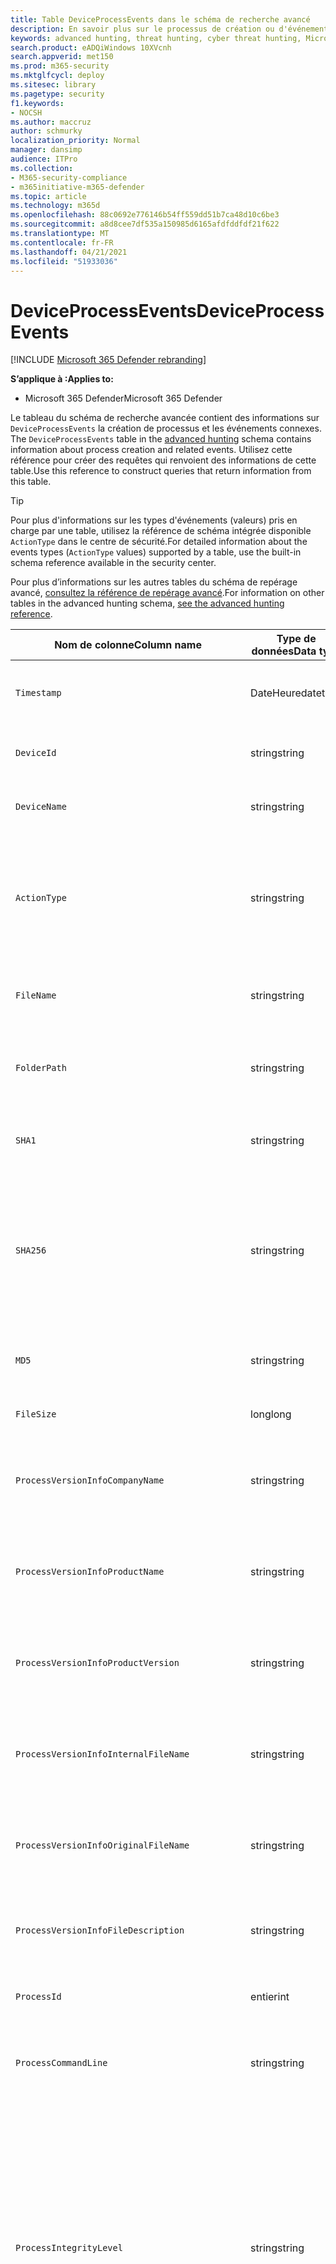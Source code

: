 ```yaml
---
title: Table DeviceProcessEvents dans le schéma de recherche avancé
description: En savoir plus sur le processus de création ou d'événements de création dans DeviceProcessEventstable du schéma de recherche avancée
keywords: advanced hunting, threat hunting, cyber threat hunting, Microsoft 365 Defender, microsoft 365, m365, search, query, telemetry, schema reference, kusto, table, column, data type, processcreationevents, DeviceProcessEvents, process id, command line, DeviceProcessEvents
search.product: eADQiWindows 10XVcnh
search.appverid: met150
ms.prod: m365-security
ms.mktglfcycl: deploy
ms.sitesec: library
ms.pagetype: security
f1.keywords:
- NOCSH
ms.author: maccruz
author: schmurky
localization_priority: Normal
manager: dansimp
audience: ITPro
ms.collection:
- M365-security-compliance
- m365initiative-m365-defender
ms.topic: article
ms.technology: m365d
ms.openlocfilehash: 88c0692e776146b54ff559dd51b7ca48d10c6be3
ms.sourcegitcommit: a8d8cee7df535a150985d6165afdfddfdf21f622
ms.translationtype: MT
ms.contentlocale: fr-FR
ms.lasthandoff: 04/21/2021
ms.locfileid: "51933036"
---
```

# <a name="deviceprocessevents"></a><span data-ttu-id="a3c0c-104">DeviceProcessEvents</span><span class="sxs-lookup"><span data-stu-id="a3c0c-104">DeviceProcessEvents</span></span>

[!INCLUDE [Microsoft 365 Defender rebranding](../includes/microsoft-defender.md)]


<span data-ttu-id="a3c0c-105">**S’applique à :**</span><span class="sxs-lookup"><span data-stu-id="a3c0c-105">**Applies to:**</span></span>
- <span data-ttu-id="a3c0c-106">Microsoft 365 Defender</span><span class="sxs-lookup"><span data-stu-id="a3c0c-106">Microsoft 365 Defender</span></span>



<span data-ttu-id="a3c0c-107">Le tableau du schéma de recherche avancée contient des informations sur `DeviceProcessEvents` la création de processus et les événements connexes. [](advanced-hunting-overview.md)</span><span class="sxs-lookup"><span data-stu-id="a3c0c-107">The `DeviceProcessEvents` table in the [advanced hunting](advanced-hunting-overview.md) schema contains information about process creation and related events.</span></span> <span data-ttu-id="a3c0c-108">Utilisez cette référence pour créer des requêtes qui renvoient des informations de cette table.</span><span class="sxs-lookup"><span data-stu-id="a3c0c-108">Use this reference to construct queries that return information from this table.</span></span>

>[!TIP]
> <span data-ttu-id="a3c0c-109">Pour plus d'informations sur les types d'événements (valeurs) pris en charge par une table, utilisez la référence de schéma intégrée disponible `ActionType` dans le centre de sécurité.</span><span class="sxs-lookup"><span data-stu-id="a3c0c-109">For detailed information about the events types (`ActionType` values) supported by a table, use the built-in schema reference available in the security center.</span></span>

<span data-ttu-id="a3c0c-110">Pour plus d’informations sur les autres tables du schéma de repérage avancé, [consultez la référence de repérage avancé](advanced-hunting-schema-tables.md).</span><span class="sxs-lookup"><span data-stu-id="a3c0c-110">For information on other tables in the advanced hunting schema, [see the advanced hunting reference](advanced-hunting-schema-tables.md).</span></span>

| <span data-ttu-id="a3c0c-111">Nom de colonne</span><span class="sxs-lookup"><span data-stu-id="a3c0c-111">Column name</span></span> | <span data-ttu-id="a3c0c-112">Type de données</span><span class="sxs-lookup"><span data-stu-id="a3c0c-112">Data type</span></span> | <span data-ttu-id="a3c0c-113">Description</span><span class="sxs-lookup"><span data-stu-id="a3c0c-113">Description</span></span> |
|-------------|-----------|-------------|
| `Timestamp` | <span data-ttu-id="a3c0c-114">DateHeure</span><span class="sxs-lookup"><span data-stu-id="a3c0c-114">datetime</span></span> | <span data-ttu-id="a3c0c-115">Date et heure d’enregistrement de l’événement</span><span class="sxs-lookup"><span data-stu-id="a3c0c-115">Date and time when the event was recorded</span></span> |
| `DeviceId` | <span data-ttu-id="a3c0c-116">string</span><span class="sxs-lookup"><span data-stu-id="a3c0c-116">string</span></span> | <span data-ttu-id="a3c0c-117">Identificateur unique de la machine dans le service</span><span class="sxs-lookup"><span data-stu-id="a3c0c-117">Unique identifier for the machine in the service</span></span> |
| `DeviceName` | <span data-ttu-id="a3c0c-118">string</span><span class="sxs-lookup"><span data-stu-id="a3c0c-118">string</span></span> | <span data-ttu-id="a3c0c-119">Nom de domaine complet (FQDN) de la machine</span><span class="sxs-lookup"><span data-stu-id="a3c0c-119">Fully qualified domain name (FQDN) of the machine</span></span> |
| `ActionType` | <span data-ttu-id="a3c0c-120">string</span><span class="sxs-lookup"><span data-stu-id="a3c0c-120">string</span></span> | <span data-ttu-id="a3c0c-121">Type d'activité qui a déclenché l'événement.</span><span class="sxs-lookup"><span data-stu-id="a3c0c-121">Type of activity that triggered the event.</span></span> <span data-ttu-id="a3c0c-122">Pour plus [d'informations, voir](advanced-hunting-schema-tables.md?#get-schema-information-in-the-security-center) la référence du schéma dans le portail</span><span class="sxs-lookup"><span data-stu-id="a3c0c-122">See the [in-portal schema reference](advanced-hunting-schema-tables.md?#get-schema-information-in-the-security-center) for details</span></span> |
| `FileName` | <span data-ttu-id="a3c0c-123">string</span><span class="sxs-lookup"><span data-stu-id="a3c0c-123">string</span></span> | <span data-ttu-id="a3c0c-124">Nom du fichier auquel l’action enregistrée a été appliquée</span><span class="sxs-lookup"><span data-stu-id="a3c0c-124">Name of the file that the recorded action was applied to</span></span> |
| `FolderPath` | <span data-ttu-id="a3c0c-125">string</span><span class="sxs-lookup"><span data-stu-id="a3c0c-125">string</span></span> | <span data-ttu-id="a3c0c-126">Dossier contenant le fichier à lequel l'action enregistrée a été appliquée</span><span class="sxs-lookup"><span data-stu-id="a3c0c-126">Folder containing the file that the recorded action was applied to</span></span> |
| `SHA1` | <span data-ttu-id="a3c0c-127">string</span><span class="sxs-lookup"><span data-stu-id="a3c0c-127">string</span></span> | <span data-ttu-id="a3c0c-128">SHA-1 du fichier auquel l’action enregistrée a été appliquée</span><span class="sxs-lookup"><span data-stu-id="a3c0c-128">SHA-1 of the file that the recorded action was applied to</span></span> |
| `SHA256` | <span data-ttu-id="a3c0c-129">string</span><span class="sxs-lookup"><span data-stu-id="a3c0c-129">string</span></span> | <span data-ttu-id="a3c0c-130">SHA-256 du fichier auquel l’action enregistrée a été appliquée.</span><span class="sxs-lookup"><span data-stu-id="a3c0c-130">SHA-256 of the file that the recorded action was applied to.</span></span> <span data-ttu-id="a3c0c-131">Ce champ n’est généralement pas rempli. Utilisez la colonne SHA1 lorsque celle-ci est disponible.</span><span class="sxs-lookup"><span data-stu-id="a3c0c-131">This field is usually not populated — use the SHA1 column when available.</span></span> |
| `MD5` | <span data-ttu-id="a3c0c-132">string</span><span class="sxs-lookup"><span data-stu-id="a3c0c-132">string</span></span> | <span data-ttu-id="a3c0c-133">Hachage MD5 du fichier à l'application de l'action enregistrée</span><span class="sxs-lookup"><span data-stu-id="a3c0c-133">MD5 hash of the file that the recorded action was applied to</span></span> |
| `FileSize` | <span data-ttu-id="a3c0c-134">long</span><span class="sxs-lookup"><span data-stu-id="a3c0c-134">long</span></span> | <span data-ttu-id="a3c0c-135">Taille du fichier en octets</span><span class="sxs-lookup"><span data-stu-id="a3c0c-135">Size of the file in bytes</span></span> |
| `ProcessVersionInfoCompanyName` | <span data-ttu-id="a3c0c-136">string</span><span class="sxs-lookup"><span data-stu-id="a3c0c-136">string</span></span> | <span data-ttu-id="a3c0c-137">Nom de la société à partir des informations de version du processus nouvellement créé</span><span class="sxs-lookup"><span data-stu-id="a3c0c-137">Company name from the version information of the newly created process</span></span> |
| `ProcessVersionInfoProductName` | <span data-ttu-id="a3c0c-138">string</span><span class="sxs-lookup"><span data-stu-id="a3c0c-138">string</span></span> | <span data-ttu-id="a3c0c-139">Nom du produit à partir des informations de version du processus nouvellement créé</span><span class="sxs-lookup"><span data-stu-id="a3c0c-139">Product name from the version information of the newly created process</span></span> |
| `ProcessVersionInfoProductVersion` | <span data-ttu-id="a3c0c-140">string</span><span class="sxs-lookup"><span data-stu-id="a3c0c-140">string</span></span> | <span data-ttu-id="a3c0c-141">Version du produit à partir des informations de version du processus nouvellement créé</span><span class="sxs-lookup"><span data-stu-id="a3c0c-141">Product version from the version information of the newly created process</span></span> |
| `ProcessVersionInfoInternalFileName` | <span data-ttu-id="a3c0c-142">string</span><span class="sxs-lookup"><span data-stu-id="a3c0c-142">string</span></span> | <span data-ttu-id="a3c0c-143">Nom de fichier interne à partir des informations de version du processus nouvellement créé</span><span class="sxs-lookup"><span data-stu-id="a3c0c-143">Internal file name from the version information of the newly created process</span></span> |
| `ProcessVersionInfoOriginalFileName` | <span data-ttu-id="a3c0c-144">string</span><span class="sxs-lookup"><span data-stu-id="a3c0c-144">string</span></span> | <span data-ttu-id="a3c0c-145">Nom de fichier d'origine à partir des informations de version du processus nouvellement créé</span><span class="sxs-lookup"><span data-stu-id="a3c0c-145">Original file name from the version information of the newly created process</span></span> |
| `ProcessVersionInfoFileDescription` | <span data-ttu-id="a3c0c-146">string</span><span class="sxs-lookup"><span data-stu-id="a3c0c-146">string</span></span> | <span data-ttu-id="a3c0c-147">Description à partir des informations de version du processus nouvellement créé</span><span class="sxs-lookup"><span data-stu-id="a3c0c-147">Description from the version information of the newly created process</span></span> |
| `ProcessId` | <span data-ttu-id="a3c0c-148">entier</span><span class="sxs-lookup"><span data-stu-id="a3c0c-148">int</span></span> | <span data-ttu-id="a3c0c-149">ID de processus (PID) du processus nouvellement créé</span><span class="sxs-lookup"><span data-stu-id="a3c0c-149">Process ID (PID) of the newly created process</span></span> |
| `ProcessCommandLine` | <span data-ttu-id="a3c0c-150">string</span><span class="sxs-lookup"><span data-stu-id="a3c0c-150">string</span></span> | <span data-ttu-id="a3c0c-151">Ligne de commande utilisée pour créer le nouveau processus</span><span class="sxs-lookup"><span data-stu-id="a3c0c-151">Command line used to create the new process</span></span> |
| `ProcessIntegrityLevel` | <span data-ttu-id="a3c0c-152">string</span><span class="sxs-lookup"><span data-stu-id="a3c0c-152">string</span></span> | <span data-ttu-id="a3c0c-153">Niveau d'intégrité du processus nouvellement créé.</span><span class="sxs-lookup"><span data-stu-id="a3c0c-153">Integrity level of the newly created process.</span></span> <span data-ttu-id="a3c0c-154">Windows affecte des niveaux d'intégrité à des processus en fonction de certaines caractéristiques, par exemple, si elles ont été lancées à partir d'un téléchargement Internet.</span><span class="sxs-lookup"><span data-stu-id="a3c0c-154">Windows assigns integrity levels to processes based on certain characteristics, such as if they were launched from an internet downloaded.</span></span> <span data-ttu-id="a3c0c-155">Ces niveaux d’intégrité influencent les autorisations sur les ressources</span><span class="sxs-lookup"><span data-stu-id="a3c0c-155">These integrity levels influence permissions to resources</span></span> |
| `ProcessTokenElevation` | <span data-ttu-id="a3c0c-156">string</span><span class="sxs-lookup"><span data-stu-id="a3c0c-156">string</span></span> | <span data-ttu-id="a3c0c-157">Indique le type d’élévation de jeton appliqué au processus nouvellement créé.</span><span class="sxs-lookup"><span data-stu-id="a3c0c-157">Indicates the type of token elevation applied to the newly created process.</span></span> <span data-ttu-id="a3c0c-158">Valeurs possibles : TokenElevationTypeLimited (restreint), TokenElevationTypeDefault (standard) et TokenElevationTypeFull (élevé)</span><span class="sxs-lookup"><span data-stu-id="a3c0c-158">Possible values: TokenElevationTypeLimited (restricted), TokenElevationTypeDefault (standard), and TokenElevationTypeFull (elevated)</span></span> |
| `ProcessCreationTime` | <span data-ttu-id="a3c0c-159">DateHeure</span><span class="sxs-lookup"><span data-stu-id="a3c0c-159">datetime</span></span> | <span data-ttu-id="a3c0c-160">Date et heure de création du processus</span><span class="sxs-lookup"><span data-stu-id="a3c0c-160">Date and time the process was created</span></span> |
| `AccountDomain` | <span data-ttu-id="a3c0c-161">string</span><span class="sxs-lookup"><span data-stu-id="a3c0c-161">string</span></span> | <span data-ttu-id="a3c0c-162">Domaine du compte</span><span class="sxs-lookup"><span data-stu-id="a3c0c-162">Domain of the account</span></span> |
| `AccountName` | <span data-ttu-id="a3c0c-163">string</span><span class="sxs-lookup"><span data-stu-id="a3c0c-163">string</span></span> | <span data-ttu-id="a3c0c-164">Nom d’utilisateur du compte</span><span class="sxs-lookup"><span data-stu-id="a3c0c-164">User name of the account</span></span> |
| `AccountSid` | <span data-ttu-id="a3c0c-165">string</span><span class="sxs-lookup"><span data-stu-id="a3c0c-165">string</span></span> | <span data-ttu-id="a3c0c-166">Identificateur de sécurité (SID) du compte</span><span class="sxs-lookup"><span data-stu-id="a3c0c-166">Security Identifier (SID) of the account</span></span> |
| `AccountUpn` | <span data-ttu-id="a3c0c-167">string</span><span class="sxs-lookup"><span data-stu-id="a3c0c-167">string</span></span> | <span data-ttu-id="a3c0c-168">Nom d’utilisateur principal (UPN) du compte</span><span class="sxs-lookup"><span data-stu-id="a3c0c-168">User principal name (UPN) of the account</span></span> |
| `AccountObjectId` | <span data-ttu-id="a3c0c-169">string</span><span class="sxs-lookup"><span data-stu-id="a3c0c-169">string</span></span> | <span data-ttu-id="a3c0c-170">Identificateur unique du compte dans Azure AD</span><span class="sxs-lookup"><span data-stu-id="a3c0c-170">Unique identifier for the account in Azure AD</span></span> |
| `LogonId` | <span data-ttu-id="a3c0c-171">string</span><span class="sxs-lookup"><span data-stu-id="a3c0c-171">string</span></span> | <span data-ttu-id="a3c0c-172">Identificateur d’une session d’ouverture de session.</span><span class="sxs-lookup"><span data-stu-id="a3c0c-172">Identifier for a logon session.</span></span> <span data-ttu-id="a3c0c-173">Cet identificateur est unique sur le même ordinateur uniquement entre les redémarrages</span><span class="sxs-lookup"><span data-stu-id="a3c0c-173">This identifier is unique on the same machine only between restarts</span></span> |
| `InitiatingProcessAccountDomain` | <span data-ttu-id="a3c0c-174">string</span><span class="sxs-lookup"><span data-stu-id="a3c0c-174">string</span></span> | <span data-ttu-id="a3c0c-175">Domaine du compte qui a dirigé le processus responsable de l’événement</span><span class="sxs-lookup"><span data-stu-id="a3c0c-175">Domain of the account that ran the process responsible for the event</span></span> |
| `InitiatingProcessAccountName` | <span data-ttu-id="a3c0c-176">string</span><span class="sxs-lookup"><span data-stu-id="a3c0c-176">string</span></span> | <span data-ttu-id="a3c0c-177">Nom d’utilisateur du compte qui a dirigé le processus responsable de l’événement</span><span class="sxs-lookup"><span data-stu-id="a3c0c-177">User name of the account that ran the process responsible for the event</span></span> |
| `InitiatingProcessAccountSid` | <span data-ttu-id="a3c0c-178">string</span><span class="sxs-lookup"><span data-stu-id="a3c0c-178">string</span></span> | <span data-ttu-id="a3c0c-179">Identificateur de sécurité (SID) du compte qui a dirigé le processus responsable de l’événement</span><span class="sxs-lookup"><span data-stu-id="a3c0c-179">Security Identifier (SID) of the account that ran the process responsible for the event</span></span> |
| `InitiatingProcessAccountUpn` | <span data-ttu-id="a3c0c-180">string</span><span class="sxs-lookup"><span data-stu-id="a3c0c-180">string</span></span> | <span data-ttu-id="a3c0c-181">Nom d’utilisateur principal (UPN) du compte qui a lancé le processus responsable de l’événement</span><span class="sxs-lookup"><span data-stu-id="a3c0c-181">User principal name (UPN) of the account that ran the process responsible for the event</span></span> |
| `InitiatingProcessAccountObjectId` | <span data-ttu-id="a3c0c-182">string</span><span class="sxs-lookup"><span data-stu-id="a3c0c-182">string</span></span> | <span data-ttu-id="a3c0c-183">ID d’objet Azure AD du compte d’utilisateur qui a dirigé le processus responsable de l’événement</span><span class="sxs-lookup"><span data-stu-id="a3c0c-183">Azure AD object ID of the user account that ran the process responsible for the event</span></span> |
| `InitiatingProcessLogonId` | <span data-ttu-id="a3c0c-184">string</span><span class="sxs-lookup"><span data-stu-id="a3c0c-184">string</span></span> | <span data-ttu-id="a3c0c-185">Identificateur d’une session d’ouverture de session du processus à l’origine de l’événement.</span><span class="sxs-lookup"><span data-stu-id="a3c0c-185">Identifier for a logon session of the process that initiated the event.</span></span> <span data-ttu-id="a3c0c-186">Cet identificateur est unique sur le même ordinateur uniquement entre les redémarrages.</span><span class="sxs-lookup"><span data-stu-id="a3c0c-186">This identifier is unique on the same machine only between restarts.</span></span> |
| `InitiatingProcessIntegrityLevel` | <span data-ttu-id="a3c0c-187">string</span><span class="sxs-lookup"><span data-stu-id="a3c0c-187">string</span></span> | <span data-ttu-id="a3c0c-188">Niveau d’intégrité du processus à l’origine de l’événement.</span><span class="sxs-lookup"><span data-stu-id="a3c0c-188">Integrity level of the process that initiated the event.</span></span> <span data-ttu-id="a3c0c-189">Windows affecte des niveaux d’intégrité à des processus en fonction de certaines caractéristiques, par exemple s’ils ont été lancés à partir d’un téléchargement Internet.</span><span class="sxs-lookup"><span data-stu-id="a3c0c-189">Windows assigns integrity levels to processes based on certain characteristics, such as if they were launched from an internet download.</span></span> <span data-ttu-id="a3c0c-190">Ces niveaux d’intégrité influencent les autorisations sur les ressources</span><span class="sxs-lookup"><span data-stu-id="a3c0c-190">These integrity levels influence permissions to resources</span></span> |
| `InitiatingProcessTokenElevation` | <span data-ttu-id="a3c0c-191">string</span><span class="sxs-lookup"><span data-stu-id="a3c0c-191">string</span></span> | <span data-ttu-id="a3c0c-192">Type de jeton indiquant la présence ou l’absence d’élévation de privilège du contrôle d’accès utilisateur (UAC) appliquée au processus à l’origine de l’événement</span><span class="sxs-lookup"><span data-stu-id="a3c0c-192">Token type indicating the presence or absence of User Access Control (UAC) privilege elevation applied to the process that initiated the event</span></span> |
| `InitiatingProcessSHA1` | <span data-ttu-id="a3c0c-193">string</span><span class="sxs-lookup"><span data-stu-id="a3c0c-193">string</span></span> | <span data-ttu-id="a3c0c-194">SHA-1 du processus (fichier image) à l’origine de l’événement</span><span class="sxs-lookup"><span data-stu-id="a3c0c-194">SHA-1 of the process (image file) that initiated the event</span></span> |
| `InitiatingProcessSHA256` | <span data-ttu-id="a3c0c-195">string</span><span class="sxs-lookup"><span data-stu-id="a3c0c-195">string</span></span> | <span data-ttu-id="a3c0c-196">SHA-256 du processus (fichier image) à l’origine de l’événement.</span><span class="sxs-lookup"><span data-stu-id="a3c0c-196">SHA-256 of the process (image file) that initiated the event.</span></span> <span data-ttu-id="a3c0c-197">Ce champ n’est généralement pas rempli. Utilisez la colonne SHA1 lorsque celle-ci est disponible.</span><span class="sxs-lookup"><span data-stu-id="a3c0c-197">This field is usually not populated — use the SHA1 column when available.</span></span> |
| `InitiatingProcessMD5` | <span data-ttu-id="a3c0c-198">string</span><span class="sxs-lookup"><span data-stu-id="a3c0c-198">string</span></span> | <span data-ttu-id="a3c0c-199">Hachage MD5 du processus (fichier image) à l’origine de l’événement</span><span class="sxs-lookup"><span data-stu-id="a3c0c-199">MD5 hash of the process (image file) that initiated the event</span></span> |
| `InitiatingProcessFileName` | <span data-ttu-id="a3c0c-200">string</span><span class="sxs-lookup"><span data-stu-id="a3c0c-200">string</span></span> | <span data-ttu-id="a3c0c-201">Nom du processus à l’origine de l’événement</span><span class="sxs-lookup"><span data-stu-id="a3c0c-201">Name of the process that initiated the event</span></span> |
| `InitiatingProcessFileSize` | <span data-ttu-id="a3c0c-202">long</span><span class="sxs-lookup"><span data-stu-id="a3c0c-202">long</span></span> | <span data-ttu-id="a3c0c-203">Taille du fichier qui a tenu le processus responsable de l’événement</span><span class="sxs-lookup"><span data-stu-id="a3c0c-203">Size of the file that ran the process responsible for the event</span></span> |
| `InitiatingProcessVersionInfoCompanyName` | <span data-ttu-id="a3c0c-204">string</span><span class="sxs-lookup"><span data-stu-id="a3c0c-204">string</span></span> | <span data-ttu-id="a3c0c-205">Nom de la société à partir des informations de version du processus (fichier image) responsable de l’événement</span><span class="sxs-lookup"><span data-stu-id="a3c0c-205">Company name from the version information of the process (image file) responsible for the event</span></span> |
| `InitiatingProcessVersionInfoProductName` | <span data-ttu-id="a3c0c-206">string</span><span class="sxs-lookup"><span data-stu-id="a3c0c-206">string</span></span> | <span data-ttu-id="a3c0c-207">Nom du produit à partir des informations de version du processus (fichier image) responsable de l’événement</span><span class="sxs-lookup"><span data-stu-id="a3c0c-207">Product name from the version information of the process (image file) responsible for the event</span></span> |
| `InitiatingProcessVersionInfoProductVersion` | <span data-ttu-id="a3c0c-208">string</span><span class="sxs-lookup"><span data-stu-id="a3c0c-208">string</span></span> | <span data-ttu-id="a3c0c-209">Version du produit à partir des informations de version du processus (fichier image) responsable de l’événement</span><span class="sxs-lookup"><span data-stu-id="a3c0c-209">Product version from the version information of the process (image file) responsible for the event</span></span> |
| `InitiatingProcessVersionInfoInternalFileName` | <span data-ttu-id="a3c0c-210">string</span><span class="sxs-lookup"><span data-stu-id="a3c0c-210">string</span></span> | <span data-ttu-id="a3c0c-211">Nom de fichier interne à partir des informations de version du processus (fichier image) responsable de l’événement</span><span class="sxs-lookup"><span data-stu-id="a3c0c-211">Internal file name from the version information of the process (image file) responsible for the event</span></span> |
| `InitiatingProcessVersionInfoOriginalFileName` | <span data-ttu-id="a3c0c-212">string</span><span class="sxs-lookup"><span data-stu-id="a3c0c-212">string</span></span> | <span data-ttu-id="a3c0c-213">Nom de fichier d’origine à partir des informations de version du processus (fichier image) responsable de l’événement</span><span class="sxs-lookup"><span data-stu-id="a3c0c-213">Original file name from the version information of the process (image file) responsible for the event</span></span> |
| `InitiatingProcessVersionInfoFileDescription` | <span data-ttu-id="a3c0c-214">string</span><span class="sxs-lookup"><span data-stu-id="a3c0c-214">string</span></span> | <span data-ttu-id="a3c0c-215">Description à partir des informations de version du processus (fichier image) responsable de l’événement</span><span class="sxs-lookup"><span data-stu-id="a3c0c-215">Description from the version information of the process (image file) responsible for the event</span></span> |
| `InitiatingProcessId` | <span data-ttu-id="a3c0c-216">entier</span><span class="sxs-lookup"><span data-stu-id="a3c0c-216">int</span></span> | <span data-ttu-id="a3c0c-217">ID de processus (PID) du processus à l’origine de l’événement</span><span class="sxs-lookup"><span data-stu-id="a3c0c-217">Process ID (PID) of the process that initiated the event</span></span> |
| `InitiatingProcessCommandLine` | <span data-ttu-id="a3c0c-218">string</span><span class="sxs-lookup"><span data-stu-id="a3c0c-218">string</span></span> | <span data-ttu-id="a3c0c-219">Ligne de commande utilisée pour exécuter le processus à l’origine de l’événement</span><span class="sxs-lookup"><span data-stu-id="a3c0c-219">Command line used to run the process that initiated the event</span></span> |
| `InitiatingProcessCreationTime` | <span data-ttu-id="a3c0c-220">DateHeure</span><span class="sxs-lookup"><span data-stu-id="a3c0c-220">datetime</span></span> | <span data-ttu-id="a3c0c-221">Date et heure de début du processus à l’origine de l’événement</span><span class="sxs-lookup"><span data-stu-id="a3c0c-221">Date and time when the process that initiated the event was started</span></span> |
| `InitiatingProcessFolderPath` | <span data-ttu-id="a3c0c-222">string</span><span class="sxs-lookup"><span data-stu-id="a3c0c-222">string</span></span> | <span data-ttu-id="a3c0c-223">Dossier contenant le processus (fichier image) à l’origine de l’événement</span><span class="sxs-lookup"><span data-stu-id="a3c0c-223">Folder containing the process (image file) that initiated the event</span></span> |
| `InitiatingProcessParentId` | <span data-ttu-id="a3c0c-224">entier</span><span class="sxs-lookup"><span data-stu-id="a3c0c-224">int</span></span> | <span data-ttu-id="a3c0c-225">ID de processus (PID) du processus parent qui a généré le processus responsable de l’événement</span><span class="sxs-lookup"><span data-stu-id="a3c0c-225">Process ID (PID) of the parent process that spawned the process responsible for the event</span></span> |
| `InitiatingProcessParentFileName` | <span data-ttu-id="a3c0c-226">string</span><span class="sxs-lookup"><span data-stu-id="a3c0c-226">string</span></span> | <span data-ttu-id="a3c0c-227">Nom du processus parent qui a généré le processus responsable de l’événement</span><span class="sxs-lookup"><span data-stu-id="a3c0c-227">Name of the parent process that spawned the process responsible for the event</span></span> |
| `InitiatingProcessParentCreationTime` | <span data-ttu-id="a3c0c-228">DateHeure</span><span class="sxs-lookup"><span data-stu-id="a3c0c-228">datetime</span></span> | <span data-ttu-id="a3c0c-229">Date et heure de début du parent du processus responsable de l’événement</span><span class="sxs-lookup"><span data-stu-id="a3c0c-229">Date and time when the parent of the process responsible for the event was started</span></span> |
| `InitiatingProcessSignerType` | <span data-ttu-id="a3c0c-230">string</span><span class="sxs-lookup"><span data-stu-id="a3c0c-230">string</span></span> | <span data-ttu-id="a3c0c-231">Type de signataire de fichier du processus (fichier image) à l’origine de l’événement</span><span class="sxs-lookup"><span data-stu-id="a3c0c-231">Type of file signer of the process (image file) that initiated the event</span></span> |
| `InitiatingProcessSignatureStatus` | <span data-ttu-id="a3c0c-232">string</span><span class="sxs-lookup"><span data-stu-id="a3c0c-232">string</span></span> | <span data-ttu-id="a3c0c-233">Informations sur l’état de signature du processus (fichier image) à l’origine de l’événement</span><span class="sxs-lookup"><span data-stu-id="a3c0c-233">Information about the signature status of the process (image file) that initiated the event</span></span> |
| `ReportId` | <span data-ttu-id="a3c0c-234">long</span><span class="sxs-lookup"><span data-stu-id="a3c0c-234">long</span></span> | <span data-ttu-id="a3c0c-235">Identificateur d’événement basé sur un compteur extensible.</span><span class="sxs-lookup"><span data-stu-id="a3c0c-235">Event identifier based on a repeating counter.</span></span> <span data-ttu-id="a3c0c-236">Pour identifier des événements uniques, cette colonne doit être utilisée conjointement avec les colonnes DeviceName et Timestamp</span><span class="sxs-lookup"><span data-stu-id="a3c0c-236">To identify unique events, this column must be used in conjunction with the DeviceName and Timestamp columns</span></span> |
| `AppGuardContainerId` | <span data-ttu-id="a3c0c-237">string</span><span class="sxs-lookup"><span data-stu-id="a3c0c-237">string</span></span> | <span data-ttu-id="a3c0c-238">Identificateur du conteneur virtualisé utilisé par Application Guard pour isoler l’activité du navigateur</span><span class="sxs-lookup"><span data-stu-id="a3c0c-238">Identifier for the virtualized container used by Application Guard to isolate browser activity</span></span> |
| `AdditionalFields` | <span data-ttu-id="a3c0c-239">string</span><span class="sxs-lookup"><span data-stu-id="a3c0c-239">string</span></span> | <span data-ttu-id="a3c0c-240">Informations supplémentaires sur l’événement au format de tableau JSON</span><span class="sxs-lookup"><span data-stu-id="a3c0c-240">Additional information about the event in JSON array format</span></span> |


## <a name="related-topics"></a><span data-ttu-id="a3c0c-241">Voir aussi</span><span class="sxs-lookup"><span data-stu-id="a3c0c-241">Related topics</span></span>
- [<span data-ttu-id="a3c0c-242">Vue d’ensemble du repérage avancé</span><span class="sxs-lookup"><span data-stu-id="a3c0c-242">Advanced hunting overview</span></span>](advanced-hunting-overview.md)
- [<span data-ttu-id="a3c0c-243">Apprendre le langage de requête</span><span class="sxs-lookup"><span data-stu-id="a3c0c-243">Learn the query language</span></span>](advanced-hunting-query-language.md)
- [<span data-ttu-id="a3c0c-244">Utiliser des requêtes partagées</span><span class="sxs-lookup"><span data-stu-id="a3c0c-244">Use shared queries</span></span>](advanced-hunting-shared-queries.md)
- [<span data-ttu-id="a3c0c-245">Repérer des menaces sur les appareils, les e-mails, les applications et les identités</span><span class="sxs-lookup"><span data-stu-id="a3c0c-245">Hunt across devices, emails, apps, and identities</span></span>](advanced-hunting-query-emails-devices.md)
- [<span data-ttu-id="a3c0c-246">Comprendre le schéma</span><span class="sxs-lookup"><span data-stu-id="a3c0c-246">Understand the schema</span></span>](advanced-hunting-schema-tables.md)
- [<span data-ttu-id="a3c0c-247">Appliquer les meilleures pratiques de requête</span><span class="sxs-lookup"><span data-stu-id="a3c0c-247">Apply query best practices</span></span>](advanced-hunting-best-practices.md)
